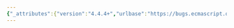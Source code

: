 ```yaml
---
{"_attributes":{"version":"4.4.4+","urlbase":"https://bugs.ecmascript.org/","maintainer":"dherman@mozilla.com"},"bug":{"bug_id":2470,"creation_ts":"2014-01-28 06:55:00 -0800","short_desc":"7.1.1 ToPrimitive, 7.3.17 CreateFromConstructor: Use GetMethod() instead of Get()?","delta_ts":"2014-04-06 11:31:23 -0700","product":"Draft for 6th Edition","component":"technical issue","version":"Rev 22: January 20, 2014 Draft","rep_platform":"All","op_sys":"All","bug_status":"RESOLVED","resolution":"FIXED","priority":"Normal","bug_severity":"enhancement","everconfirmed":true,"reporter":{"uid":"andrebargull","name":"André Bargull"},"assigned_to":{"uid":"allen","name":"Allen Wirfs-Brock"},"long_desc":[{"commentid":7135,"comment_count":0,"who":{"uid":"andrebargull","name":"André Bargull"},"bug_when":"2014-01-28 06:55:07 -0800","thetext":"7.1.1 ToPrimitive and 7.3.17 CreateFromConstructor could use GetMethod() instead of Get() to remove the extra `IsCallable()` step.\n\nFor example in 7.3.17, steps 1-4:\n1.  Let creator be Get(F, @@create).\n2.  ReturnIfAbrupt(creator).\n3.  If creator is undefined, then return undefined.\n4.  If IsCallable(creator) is false, then throw a TypeError exception.\n5.  Let obj be the result ...\n\ncan be replaced with:\n1.  Let creator be GetMethod(F, @@create).\n2.  ReturnIfAbrupt(creator).\n3.  If creator is undefined, then return undefined.\n4.  Let obj be the result ..."},{"commentid":7311,"comment_count":1,"who":{"uid":"allen","name":"Allen Wirfs-Brock"},"bug_when":"2014-02-14 16:08:34 -0800","thetext":"fixed in rev23 editor's draft"},{"commentid":7600,"comment_count":2,"who":{"uid":"allen","name":"Allen Wirfs-Brock"},"bug_when":"2014-04-06 11:31:23 -0700","thetext":"fixed in rev23 draft"}]}}
---
```

